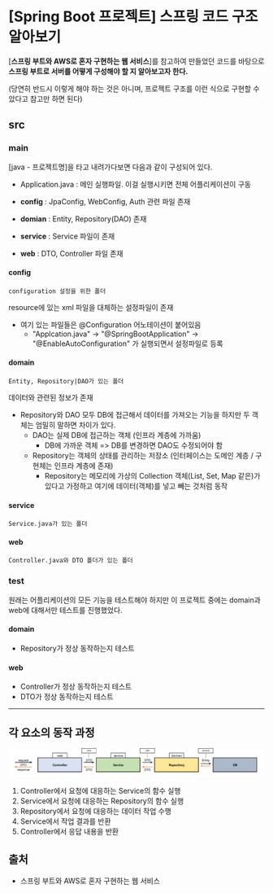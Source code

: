 # [Spring Boot 프로젝트] 스프링 코드 구조 알아보기

[**스프링 부트와 AWS로 혼자 구현하는 웹 서비스**]를 참고하여 만들었던 코드를 바탕으로 **스프링 부트로 서버를 어떻게 구성해야 할 지 알아보고자 한다.**

(당연히 반드시 이렇게 해야 하는 것은 아니며, 프로젝트 구조를 이런 식으로 구현할 수 았다고 참고만 하면 된다)

## src

### main

[java - 프로젝트명]을 타고 내려가다보면 다음과 같이 구성되어 있다.

- Application.java : 메인 실행파일. 이걸 실행시키면 전체 어플리케이션이 구동

- **config** : JpaConfig, WebConfig, Auth 관련 파일 존재
- **domian** : Entity, Repository(DAO) 존재
- **service** : Service 파일이 존재
- **web** : DTO, Controller 파일 존재



#### config

```
configuration 설정을 위한 폴더
```

resource에 있는 xml 파일을 대체하는 설정파일이 존재

- 여기 있는 파일들은 @Configuration 어노테이션이 붙어있음
  - "Applcation.java" -> "@SpringBootApplication" -> "@EnableAutoConfiguration" 가 실행되면서 설정파일로 등록



#### domain

```
Entity, Repository|DAO가 있는 폴더
```

데이터와 관련된 정보가 존재

- Repository와 DAO 모두 DB에 접근해서 데이터를 가져오는 기능을 하지만 두 객체는 엄밀히 말하면 차이가 있다.
  - DAO는 실제 DB에 접근하는 객체 (인프라 계층에 가까움)
    - DB에 가까운 객체 => DB를 변경하면 DAO도 수정되어야 함
  - Repository는 객체의 상태를 관리하는 저장소 (인터페이스는 도메인 계층 / 구현체는 인프라 계층에 존재)
    - Repository는 메모리에 가상의 Collection 객체(List, Set, Map 같은)가 있다고 가정하고 여기에 데이터(객체)를 넣고 빼는 것처럼 동작



#### service

```
Service.java가 있는 폴더
```



#### web

```
Controller.java와 DTO 폴더가 있는 폴더 
```



### test

원래는 어플리케이션의 모든 기능을 테스트해야 하지만 이 프로젝트 중에는 domain과 web에 대해서만 테스트를 진행했었다.



#### domain

- Repository가 정상 동작하는지 테스트



#### web

- Controller가 정상 동작하는지 테스트
- DTO가 정상 동작하는지 테스트



---

## 각 요소의 동작 과정

![image-20220417173122572](../../../../public/assets/image-20220417173122572.png)

1. Controller에서 요청에 대응하는 Service의 함수 실행
2. Service에서 요청에 대응하는 Repository의 함수 실행
3. Repository에서 요청에 대응하는 데이터 작업 수행
4. Service에서 작업 결과를 반환
5. Controller에서 응답 내용을 반환





## 출처

- 스프링 부트와 AWS로 혼자 구현하는 웹 서비스
